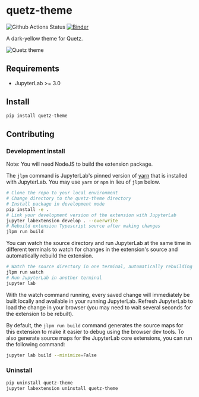 # quetz-theme

![Github Actions Status](https://github.com/mamba-org/quetz-theme/workflows/Build/badge.svg)
[![Binder](https://mybinder.org/badge_logo.svg)](https://mybinder.org/v2/gh/mamba-org/quetz-theme/main?urlpath=lab)

A dark-yellow theme for Quetz.

![Quetz theme](https://raw.githubusercontent.com/mamba-org/quetz-theme/main/preview.png)

## Requirements

* JupyterLab >= 3.0

## Install

```bash
pip install quetz-theme
```

## Contributing

### Development install

Note: You will need NodeJS to build the extension package.

The `jlpm` command is JupyterLab's pinned version of
[yarn](https://yarnpkg.com/) that is installed with JupyterLab. You may use
`yarn` or `npm` in lieu of `jlpm` below.

```bash
# Clone the repo to your local environment
# Change directory to the quetz-theme directory
# Install package in development mode
pip install -e .
# Link your development version of the extension with JupyterLab
jupyter labextension develop . --overwrite
# Rebuild extension Typescript source after making changes
jlpm run build
```

You can watch the source directory and run JupyterLab at the same time in different terminals to watch for changes in the extension's source and automatically rebuild the extension.

```bash
# Watch the source directory in one terminal, automatically rebuilding when needed
jlpm run watch
# Run JupyterLab in another terminal
jupyter lab
```

With the watch command running, every saved change will immediately be built locally and available in your running JupyterLab. Refresh JupyterLab to load the change in your browser (you may need to wait several seconds for the extension to be rebuilt).

By default, the `jlpm run build` command generates the source maps for this extension to make it easier to debug using the browser dev tools. To also generate source maps for the JupyterLab core extensions, you can run the following command:

```bash
jupyter lab build --minimize=False
```

### Uninstall

```bash
pip uninstall quetz-theme
jupyter labextension uninstall quetz-theme
```
